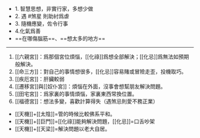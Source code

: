 - 1. 智慧思想，非實行家，多想少做
- 2. 遇 #煞星 則助紂爲虐
- 3. 隨機應變，佐令行事
- 4.化氣爲善
- ==在哪傷腦筋==、==想太多的地方==
----

1. [[六親宮]]：爲那個宮位煩惱，[[化祿]]爲想全部解決；[[化忌]]爲無法如預期般解決。
2. [[命三方]]：對自己的事情想很多，[[化忌]]容易賭或冒險走歪，投機取巧。
3. [[疾厄宮]]：肝臟較弱
4. [[遷移宮]]與[[奴仆宮]]：煩惱在外面，沒事會想幫朋友解決問題。
5. [[田宅宮]]：爲家裏的事情煩惱，家裏東西常換位置。
6. [[福德宮]]：想法多變，喜歡計算得失（遇煞忌則愛不務正業）
- [[天機]]+[[太陰]]=管的時候比較佛系平和。
- [[天機]]+[[巨門]]=[[化祿]]能夠解決問題，[[化忌]]=口舌吵架
- [[天機]]+[[天梁]]=解決問題以老大自居。